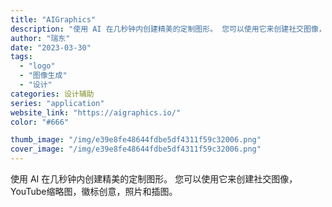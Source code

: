 ```yaml
---
title: "AIGraphics"
description: "使用 AI 在几秒钟内创建精美的定制图形。 您可以使用它来创建社交图像，YouTube缩略图，徽标创意，照片和插图。"
author: "瑞东"
date: "2023-03-30"
tags:
  - "logo"
  - "图像生成"
  - "设计"
categories: 设计辅助
series: "application"
website_link: "https://aigraphics.io/"
color: "#666"

thumb_image: "/img/e39e8fe48644fdbe5df4311f59c32006.png"
cover_image: "/img/e39e8fe48644fdbe5df4311f59c32006.png"
---
```


使用 AI 在几秒钟内创建精美的定制图形。 您可以使用它来创建社交图像，YouTube缩略图，徽标创意，照片和插图。